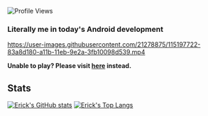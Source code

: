 ![Profile Views](https://komarev.com/ghpvc/?username=ErickSumargo)

### Literally me in today's Android development
https://user-images.githubusercontent.com/21278875/115197722-83a8d180-a11b-11eb-9e2a-3fb10098d539.mp4

**Unable to play? Please visit [here](https://github.com/ErickSumargo/ErickSumargo) instead.**

## Stats
[![Erick's GitHub stats](https://github-readme-stats.vercel.app/api?username=ErickSumargo)](https://github.com/ErickSumargo/github-readme-stats)
[![Erick's Top Langs](https://github-readme-stats.vercel.app/api/top-langs/?username=ErickSumargo&layout=compact)](https://github.com/ErickSumargo/github-readme-stats)
